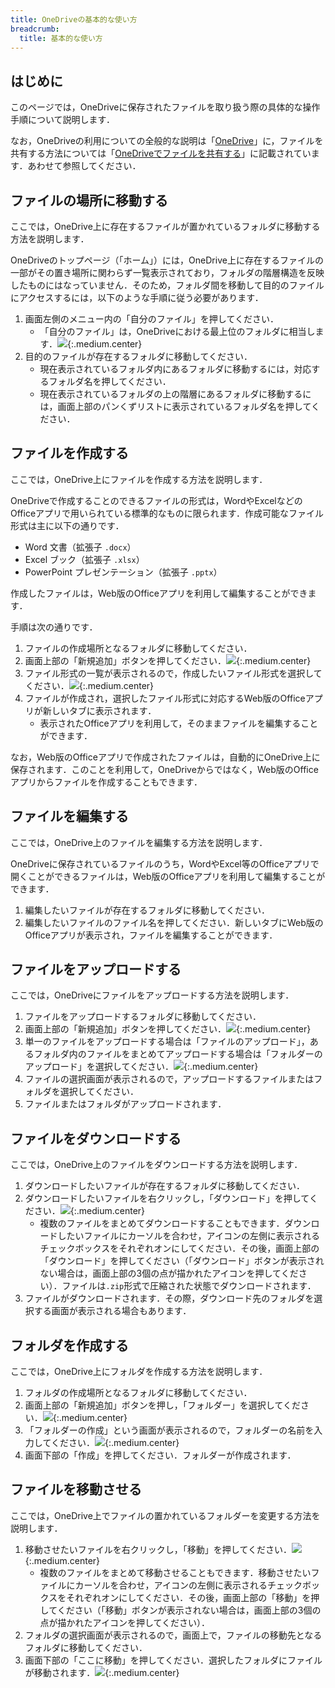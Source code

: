 ```yaml
---
title: OneDriveの基本的な使い方
breadcrumb:
  title: 基本的な使い方
---
```


## はじめに
このページでは，OneDriveに保存されたファイルを取り扱う際の具体的な操作手順について説明します．

なお，OneDriveの利用についての全般的な説明は「[OneDrive](../)」に，ファイルを共有する方法については「[OneDriveでファイルを共有する](../share/)」に記載されています．あわせて参照してください．

<!-- 以降の手順を行うには，あらかじめUTokyo AccountでMicrosoftにサインインし，ブラウザ上でOneDriveを開いている必要があります．この作業が完了していない場合には，[OneDriveのページの「ブラウザ上でOneDriveを開く」](/microsoft/onedrive/#signin)を参照してください． -->

## ファイルの場所に移動する
ここでは，OneDrive上に存在するファイルが置かれているフォルダに移動する方法を説明します．

OneDriveのトップページ（「ホーム」）には，OneDrive上に存在するファイルの一部がその置き場所に関わらず一覧表示されており，フォルダの階層構造を反映したものにはなっていません．そのため，フォルダ間を移動して目的のファイルにアクセスするには，以下のような手順に従う必要があります．

1. 画面左側のメニュー内の「自分のファイル」を押してください．
    - 「自分のファイル」は，OneDriveにおける最上位のフォルダに相当します．![](img/basic-move-1.png){:.medium.center}
1. 目的のファイルが存在するフォルダに移動してください．
    - 現在表示されているフォルダ内にあるフォルダに移動するには，対応するフォルダ名を押してください．
    - 現在表示されているフォルダの上の階層にあるフォルダに移動するには，画面上部のパンくずリストに表示されているフォルダ名を押してください．


## ファイルを作成する
ここでは，OneDrive上にファイルを作成する方法を説明します．

OneDriveで作成することのできるファイルの形式は，WordやExcelなどのOfficeアプリで用いられている標準的なものに限られます．作成可能なファイル形式は主に以下の通りです．

- Word 文書（拡張子 `.docx`）
- Excel ブック（拡張子 `.xlsx`）
- PowerPoint プレゼンテーション（拡張子 `.pptx`）

作成したファイルは，Web版のOfficeアプリを利用して編集することができます．

手順は次の通りです．

1. ファイルの作成場所となるフォルダに移動してください．
1. 画面上部の「新規追加」ボタンを押してください．![](img/basic-add-1.png){:.medium.center}
1. ファイル形式の一覧が表示されるので，作成したいファイル形式を選択してください．![](img/basic-create-1.png){:.medium.center}
1. ファイルが作成され，選択したファイル形式に対応するWeb版のOfficeアプリが新しいタブに表示されます．
    - 表示されたOfficeアプリを利用して，そのままファイルを編集することができます．

なお，Web版のOfficeアプリで作成されたファイルは，自動的にOneDrive上に保存されます．このことを利用して，OneDriveからではなく，Web版のOfficeアプリからファイルを作成することもできます．

## ファイルを編集する
ここでは，OneDrive上のファイルを編集する方法を説明します．

OneDriveに保存されているファイルのうち，WordやExcel等のOfficeアプリで開くことができるファイルは，Web版のOfficeアプリを利用して編集することができます．

1. 編集したいファイルが存在するフォルダに移動してください．
1. 編集したいファイルのファイル名を押してください．新しいタブにWeb版のOfficeアプリが表示され，ファイルを編集することができます．

## ファイルをアップロードする
ここでは，OneDriveにファイルをアップロードする方法を説明します．

1. ファイルをアップロードするフォルダに移動してください．
1. 画面上部の「新規追加」ボタンを押してください．![](img/basic-add-1.png){:.medium.center}
1. 単一のファイルをアップロードする場合は「ファイルのアップロード」，あるフォルダ内のファイルをまとめてアップロードする場合は「フォルダーのアップロード」を選択してください．![](img/basic-upload-1.png){:.medium.center}
1. ファイルの選択画面が表示されるので，アップロードするファイルまたはフォルダを選択してください．
1. ファイルまたはフォルダがアップロードされます．

## ファイルをダウンロードする
ここでは，OneDrive上のファイルをダウンロードする方法を説明します．

1. ダウンロードしたいファイルが存在するフォルダに移動してください．
1. ダウンロードしたいファイルを右クリックし，「ダウンロード」を押してください．![](img/basic-download-1.png){:.medium.center}
    - 複数のファイルをまとめてダウンロードすることもできます．ダウンロードしたいファイルにカーソルを合わせ，アイコンの左側に表示されるチェックボックスをそれぞれオンにしてください．その後，画面上部の「ダウンロード」を押してください（「ダウンロード」ボタンが表示されない場合は，画面上部の3個の点が描かれたアイコンを押してください）．ファイルは`.zip`形式で圧縮された状態でダウンロードされます．
1. ファイルがダウンロードされます．その際，ダウンロード先のフォルダを選択する画面が表示される場合もあります．

## フォルダを作成する
ここでは，OneDrive上にフォルダを作成する方法を説明します．

1. フォルダの作成場所となるフォルダに移動してください．
1. 画面上部の「新規追加」ボタンを押し，「フォルダー」を選択してください．![](img/basic-create-folder-1.png){:.medium.center}
1. 「フォルダーの作成」という画面が表示されるので，フォルダーの名前を入力してください．![](img/basic-create-folder-2.png){:.medium.center}
1. 画面下部の「作成」を押してください．フォルダーが作成されます．

## ファイルを移動させる
ここでは，OneDrive上でファイルの置かれているフォルダーを変更する方法を説明します．

1. 移動させたいファイルを右クリックし，「移動」を押してください．![](img/basic-move-file-1.png){:.medium.center}
    - 複数のファイルをまとめて移動させることもできます．移動させたいファイルにカーソルを合わせ，アイコンの左側に表示されるチェックボックスをそれぞれオンにしてください．その後，画面上部の「移動」を押してください（「移動」ボタンが表示されない場合は，画面上部の3個の点が描かれたアイコンを押してください）．
1. フォルダの選択画面が表示されるので，画面上で，ファイルの移動先となるフォルダに移動してください．
1. 画面下部の「ここに移動」を押してください．選択したフォルダにファイルが移動されます．![](img/basic-move-file-2.png){:.medium.center}
